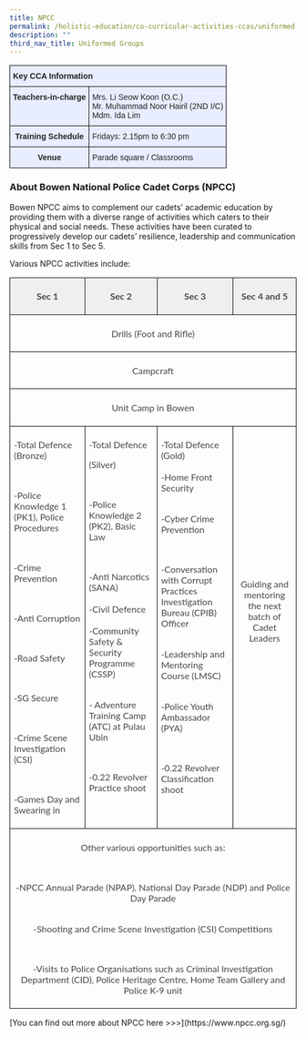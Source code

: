 ```yaml
---
title: NPCC
permalink: /holistic-education/co-curricular-activities-ccas/uniformed-groups/npcc/
description: ""
third_nav_title: Uniformed Groups
---
```

<style type="text/css">
.tg  {border-collapse:collapse;border-spacing:0;}
.tg td{border-color:black;border-style:solid;border-width:1px;font-family:Arial, sans-serif;font-size:14px;
  overflow:hidden;padding:10px 5px;word-break:normal;}
.tg th{border-color:black;border-style:solid;border-width:1px;font-family:Arial, sans-serif;font-size:14px;
  font-weight:normal;overflow:hidden;padding:10px 5px;word-break:normal;}
.tg .tg-qrg6{background-color:#E8EDFF;color:#252525;font-weight:bold;text-align:center;vertical-align:top}
.tg .tg-jmx0{background-color:#E8EDFF;color:#252525;font-weight:bold;text-align:left;vertical-align:top}
.tg .tg-vqm8{background-color:#E8EDFF;color:#222;text-align:left;vertical-align:top}
.tg .tg-u05r{background-color:#E8EDFF;color:#222;font-weight:bold;text-align:left;vertical-align:top}
.tg .tg-00ob{background-color:#E8EDFF;color:#252525;text-align:left;vertical-align:top}
</style>
<table class="tg">
<thead>
  <tr>
    <th colspan="2" class="tg-u05r">Key CCA Information</th>
  </tr>
</thead>
<tbody>
  <tr>
    <td class="tg-jmx0"><span style="color:#252525">Teachers-in-charge</span></td>
    <td class="tg-vqm8">Mrs. Li Seow Koon (O.C.)<br>Mr. Muhammad Noor Hairil (2ND I/C)<br>Mdm. Ida Lim </td>
  </tr>
  <tr>
    <td class="tg-qrg6"><span style="color:#252525">Training Schedule</span></td>
    <td class="tg-00ob"> Fridays: 2.15pm to 6:30 pm</td>
  </tr>
  <tr>
    <td class="tg-qrg6"><span style="color:#252525">Venue</span></td>
    <td class="tg-00ob"> <span style="color:#222">Parade square / Classrooms </span></td>
  </tr>
</tbody>
</table>

### About Bowen National Police Cadet Corps (NPCC)

Bowen NPCC aims to complement our cadets’ academic education by providing them with a diverse range of activities which caters to their physical and social needs. These activities have been curated to progressively develop our cadets’ resilience, leadership and communication skills from Sec 1 to Sec 5. 

Various NPCC activities include:

<table class="MsoNormalTable" border="1" cellspacing="0" cellpadding="0" width="624" style="border-collapse:collapse;mso-table-layout-alt:fixed;border:none;
 mso-border-alt:solid black 1.0pt;mso-yfti-tbllook:1536;mso-padding-alt:0cm 5.4pt 0cm 5.4pt;
 mso-border-insideh:1.0pt solid black;mso-border-insidev:1.0pt solid black"><tbody><tr style="mso-yfti-irow:0;mso-yfti-firstrow:yes"><td width="156" valign="top" style="width:117.0pt;border:solid black 1.0pt;
  background:#EFEFEF;padding:5.0pt 5.0pt 5.0pt 5.0pt"><p class="MsoNormal" align="center" style="text-align:center;line-height:normal;
  mso-pagination:none;border:none;mso-padding-alt:31.0pt 31.0pt 31.0pt 31.0pt;
  mso-border-shadow:yes"><b style="mso-bidi-font-weight:normal"><span lang="EN" style="font-family:&quot;Lato&quot;,sans-serif;mso-fareast-font-family:Lato;mso-bidi-font-family:
  Lato;color:#484848">Sec 1</span></b></p></td><td width="156" valign="top" style="width:117.0pt;border:solid black 1.0pt;
  border-left:none;mso-border-left-alt:solid black 1.0pt;background:#EFEFEF;
  padding:5.0pt 5.0pt 5.0pt 5.0pt"><p class="MsoNormal" align="center" style="text-align:center;line-height:normal;
  mso-pagination:none;border:none;mso-padding-alt:31.0pt 31.0pt 31.0pt 31.0pt;
  mso-border-shadow:yes"><b style="mso-bidi-font-weight:normal"><span lang="EN" style="font-family:&quot;Lato&quot;,sans-serif;mso-fareast-font-family:Lato;mso-bidi-font-family:
  Lato;color:#484848">Sec 2</span></b></p></td><td width="156" valign="top" style="width:117.0pt;border:solid black 1.0pt;
  border-left:none;mso-border-left-alt:solid black 1.0pt;background:#EFEFEF;
  padding:5.0pt 5.0pt 5.0pt 5.0pt"><p class="MsoNormal" align="center" style="text-align:center;line-height:normal;
  mso-pagination:none;border:none;mso-padding-alt:31.0pt 31.0pt 31.0pt 31.0pt;
  mso-border-shadow:yes"><b style="mso-bidi-font-weight:normal"><span lang="EN" style="font-family:&quot;Lato&quot;,sans-serif;mso-fareast-font-family:Lato;mso-bidi-font-family:
  Lato;color:#484848">Sec 3</span></b></p></td><td width="156" valign="top" style="width:117.0pt;border:solid black 1.0pt;
  border-left:none;mso-border-left-alt:solid black 1.0pt;background:#EFEFEF;
  padding:5.0pt 5.0pt 5.0pt 5.0pt"><p class="MsoNormal" align="center" style="text-align:center;line-height:normal;
  mso-pagination:none;border:none;mso-padding-alt:31.0pt 31.0pt 31.0pt 31.0pt;
  mso-border-shadow:yes"><b style="mso-bidi-font-weight:normal"><span lang="EN" style="font-family:&quot;Lato&quot;,sans-serif;mso-fareast-font-family:Lato;mso-bidi-font-family:
  Lato;color:#484848">Sec 4 and 5</span></b></p></td></tr><tr style="mso-yfti-irow:1;height:29.65pt"><td width="624" colspan="4" valign="top" style="width:468.0pt;border:solid black 1.0pt;
  border-top:none;mso-border-top-alt:solid black 1.0pt;padding:5.0pt 5.0pt 5.0pt 5.0pt;
  height:29.65pt"><p class="MsoNormal" align="center" style="text-align:center;line-height:normal;
  mso-pagination:none"><span lang="EN" style="font-family:&quot;Lato&quot;,sans-serif;
  mso-fareast-font-family:Lato;mso-bidi-font-family:Lato;color:#484848">Drills (Foot and Rifle)</span></p></td></tr><tr style="mso-yfti-irow:2;height:28.15pt"><td width="624" colspan="4" valign="top" style="width:468.0pt;border:solid black 1.0pt;
  border-top:none;mso-border-top-alt:solid black 1.0pt;padding:5.0pt 5.0pt 5.0pt 5.0pt;
  height:28.15pt"><p class="MsoNormal" align="center" style="text-align:center;line-height:normal;
  mso-pagination:none;border:none;mso-padding-alt:31.0pt 31.0pt 31.0pt 31.0pt;
  mso-border-shadow:yes"><span lang="EN" style="font-family:&quot;Lato&quot;,sans-serif;
  mso-fareast-font-family:Lato;mso-bidi-font-family:Lato;color:#484848">Campcraft</span></p></td></tr><tr style="mso-yfti-irow:3;height:28.9pt"><td width="624" colspan="4" valign="top" style="width:468.0pt;border:solid black 1.0pt;
  border-top:none;mso-border-top-alt:solid black 1.0pt;padding:5.0pt 5.0pt 5.0pt 5.0pt;
  height:28.9pt"><p class="MsoNormal" align="center" style="text-align:center;line-height:normal;
  mso-pagination:none;border:none;mso-padding-alt:31.0pt 31.0pt 31.0pt 31.0pt;
  mso-border-shadow:yes"><span lang="EN" style="font-family:&quot;Lato&quot;,sans-serif;
  mso-fareast-font-family:Lato;mso-bidi-font-family:Lato;color:#484848">Unit Camp in Bowen</span></p></td></tr><tr style="mso-yfti-irow:4;height:10.0cm"><td width="156" valign="top" style="width:117.0pt;border:solid black 1.0pt;
  border-top:none;mso-border-top-alt:solid black 1.0pt;padding:5.0pt 5.0pt 5.0pt 5.0pt;
  height:10.0cm"><p class="MsoNormal" style="line-height:normal;mso-pagination:none;border:none;
  mso-padding-alt:31.0pt 31.0pt 31.0pt 31.0pt;mso-border-shadow:yes"><span lang="EN" style="font-family:&quot;Lato&quot;,sans-serif;mso-fareast-font-family:Lato;
  mso-bidi-font-family:Lato;color:#484848">-Total Defence (Bronze)</span></p><p class="MsoNormal" style="line-height:normal;mso-pagination:none;border:none;
  mso-padding-alt:31.0pt 31.0pt 31.0pt 31.0pt;mso-border-shadow:yes"><span lang="EN" style="font-family:&quot;Lato&quot;,sans-serif;mso-fareast-font-family:Lato;
  mso-bidi-font-family:Lato;color:#484848">&nbsp;</span></p><p class="MsoNormal" style="line-height:normal;mso-pagination:none"><span lang="EN" style="font-family:&quot;Lato&quot;,sans-serif;mso-fareast-font-family:Lato;
  mso-bidi-font-family:Lato;color:#484848">-Police Knowledge 1 (PK1), Police Procedures</span></p><p class="MsoNormal" style="margin-left:36.0pt;line-height:normal;mso-pagination:
  none;border:none;mso-padding-alt:31.0pt 31.0pt 31.0pt 31.0pt;mso-border-shadow:
  yes"><span lang="EN" style="font-family:&quot;Lato&quot;,sans-serif;mso-fareast-font-family:
  Lato;mso-bidi-font-family:Lato;color:#484848">&nbsp;</span></p><p class="MsoNormal" style="line-height:normal;mso-pagination:none;border:none;
  mso-padding-alt:31.0pt 31.0pt 31.0pt 31.0pt;mso-border-shadow:yes"><span lang="EN" style="font-family:&quot;Lato&quot;,sans-serif;mso-fareast-font-family:Lato;
  mso-bidi-font-family:Lato;color:#484848">-Crime Prevention</span></p><p class="MsoNormal" style="margin-left:36.0pt;line-height:normal;mso-pagination:
  none;border:none;mso-padding-alt:31.0pt 31.0pt 31.0pt 31.0pt;mso-border-shadow:
  yes"><span lang="EN" style="font-family:&quot;Lato&quot;,sans-serif;mso-fareast-font-family:
  Lato;mso-bidi-font-family:Lato;color:#484848">&nbsp;</span></p><p class="MsoNormal" style="line-height:normal;mso-pagination:none;border:none;
  mso-padding-alt:31.0pt 31.0pt 31.0pt 31.0pt;mso-border-shadow:yes"><span lang="EN" style="font-family:&quot;Lato&quot;,sans-serif;mso-fareast-font-family:Lato;
  mso-bidi-font-family:Lato;color:#484848">-Anti Corruption</span></p><p class="MsoNormal" style="line-height:normal;mso-pagination:none;border:none;
  mso-padding-alt:31.0pt 31.0pt 31.0pt 31.0pt;mso-border-shadow:yes"><span lang="EN" style="font-family:&quot;Lato&quot;,sans-serif;mso-fareast-font-family:Lato;
  mso-bidi-font-family:Lato;color:#484848">&nbsp;</span></p><p class="MsoNormal" style="line-height:normal;mso-pagination:none;border:none;
  mso-padding-alt:31.0pt 31.0pt 31.0pt 31.0pt;mso-border-shadow:yes"><span lang="EN" style="font-family:&quot;Lato&quot;,sans-serif;mso-fareast-font-family:Lato;
  mso-bidi-font-family:Lato;color:#484848">-Road Safety</span></p><p class="MsoNormal" style="margin-left:36.0pt;line-height:normal;mso-pagination:
  none;border:none;mso-padding-alt:31.0pt 31.0pt 31.0pt 31.0pt;mso-border-shadow:
  yes"><span lang="EN" style="font-family:&quot;Lato&quot;,sans-serif;mso-fareast-font-family:
  Lato;mso-bidi-font-family:Lato;color:#484848">&nbsp;</span></p><p class="MsoNormal" style="line-height:normal;mso-pagination:none;border:none;
  mso-padding-alt:31.0pt 31.0pt 31.0pt 31.0pt;mso-border-shadow:yes"><span lang="EN" style="font-family:&quot;Lato&quot;,sans-serif;mso-fareast-font-family:Lato;
  mso-bidi-font-family:Lato;color:#484848">-SG Secure</span></p><p class="MsoNormal" style="margin-left:36.0pt;line-height:normal;mso-pagination:
  none;border:none;mso-padding-alt:31.0pt 31.0pt 31.0pt 31.0pt;mso-border-shadow:
  yes"><span lang="EN" style="font-family:&quot;Lato&quot;,sans-serif;mso-fareast-font-family:
  Lato;mso-bidi-font-family:Lato;color:#484848">&nbsp;</span></p><p class="MsoNormal" style="line-height:normal;mso-pagination:none;border:none;
  mso-padding-alt:31.0pt 31.0pt 31.0pt 31.0pt;mso-border-shadow:yes"><span lang="EN" style="font-family:&quot;Lato&quot;,sans-serif;mso-fareast-font-family:Lato;
  mso-bidi-font-family:Lato;color:#484848">-Crime Scene Investigation (CSI)</span></p><p class="MsoNormal" style="line-height:normal;mso-pagination:none;border:none;
  mso-padding-alt:31.0pt 31.0pt 31.0pt 31.0pt;mso-border-shadow:yes"><span lang="EN" style="font-family:&quot;Lato&quot;,sans-serif;mso-fareast-font-family:Lato;
  mso-bidi-font-family:Lato;color:#484848">&nbsp;</span></p><p class="MsoNormal" style="line-height:normal;mso-pagination:none;border:none;
  mso-padding-alt:31.0pt 31.0pt 31.0pt 31.0pt;mso-border-shadow:yes"><span lang="EN" style="font-family:&quot;Lato&quot;,sans-serif;mso-fareast-font-family:Lato;
  mso-bidi-font-family:Lato;color:#484848">-Games Day and Swearing in</span></p></td><td width="156" valign="top" style="width:117.0pt;border-top:none;border-left:
  none;border-bottom:solid black 1.0pt;border-right:solid black 1.0pt;
  mso-border-top-alt:solid black 1.0pt;mso-border-left-alt:solid black 1.0pt;
  padding:5.0pt 5.0pt 5.0pt 5.0pt;height:10.0cm"><p class="MsoNormal" style="line-height:normal;mso-pagination:none;border:none;
  mso-padding-alt:31.0pt 31.0pt 31.0pt 31.0pt;mso-border-shadow:yes"><span lang="EN" style="font-family:&quot;Lato&quot;,sans-serif;mso-fareast-font-family:Lato;
  mso-bidi-font-family:Lato;color:#484848">-Total Defence</span></p><p class="MsoNormal" style="line-height:normal;mso-pagination:none;border:none;
  mso-padding-alt:31.0pt 31.0pt 31.0pt 31.0pt;mso-border-shadow:yes"><span lang="EN" style="font-family:&quot;Lato&quot;,sans-serif;mso-fareast-font-family:Lato;
  mso-bidi-font-family:Lato;color:#484848">(Silver)</span></p><p class="MsoNormal" style="line-height:normal;mso-pagination:none;border:none;
  mso-padding-alt:31.0pt 31.0pt 31.0pt 31.0pt;mso-border-shadow:yes"><span lang="EN" style="font-family:&quot;Lato&quot;,sans-serif;mso-fareast-font-family:Lato;
  mso-bidi-font-family:Lato;color:#484848">&nbsp;</span></p><p class="MsoNormal" style="line-height:normal;mso-pagination:none"><span lang="EN" style="font-family:&quot;Lato&quot;,sans-serif;mso-fareast-font-family:Lato;
  mso-bidi-font-family:Lato;color:#484848">-Police Knowledge 2 (PK2), Basic Law</span></p><p class="MsoNormal" style="line-height:normal;mso-pagination:none;border:none;
  mso-padding-alt:31.0pt 31.0pt 31.0pt 31.0pt;mso-border-shadow:yes"><span lang="EN" style="font-family:&quot;Lato&quot;,sans-serif;mso-fareast-font-family:Lato;
  mso-bidi-font-family:Lato;color:#484848">&nbsp;</span></p><p class="MsoNormal" style="line-height:normal;mso-pagination:none;border:none;
  mso-padding-alt:31.0pt 31.0pt 31.0pt 31.0pt;mso-border-shadow:yes"><span lang="EN" style="font-family:&quot;Lato&quot;,sans-serif;mso-fareast-font-family:Lato;
  mso-bidi-font-family:Lato;color:#484848">-Anti Narcotics (SANA)<br><br>-Civil Defence<br><br>-Community Safety &amp; Security Programme (CSSP)<br style="mso-special-character:
  line-break"><br style="mso-special-character:line-break"></span></p><p class="MsoNormal" style="line-height:normal;mso-pagination:none;border:none;
  mso-padding-alt:31.0pt 31.0pt 31.0pt 31.0pt;mso-border-shadow:yes"><span lang="EN" style="font-family:&quot;Lato&quot;,sans-serif;mso-fareast-font-family:Lato;
  mso-bidi-font-family:Lato;color:#484848">- Adventure Training Camp (ATC) at Pulau Ubin</span></p><p class="MsoNormal" style="line-height:normal;mso-pagination:none;border:none;
  mso-padding-alt:31.0pt 31.0pt 31.0pt 31.0pt;mso-border-shadow:yes"><span lang="EN" style="font-family:&quot;Lato&quot;,sans-serif;mso-fareast-font-family:Lato;
  mso-bidi-font-family:Lato;color:#484848">&nbsp;</span></p><p class="MsoNormal" style="line-height:normal;mso-pagination:none"><span lang="EN" style="font-family:&quot;Lato&quot;,sans-serif;mso-fareast-font-family:Lato;
  mso-bidi-font-family:Lato;color:#484848">-0.22 Revolver Practice shoot</span></p><p class="MsoNormal" style="line-height:normal;mso-pagination:none"><span lang="EN" style="font-family:&quot;Lato&quot;,sans-serif;mso-fareast-font-family:Lato;
  mso-bidi-font-family:Lato;color:#484848">&nbsp;</span></p></td><td width="156" valign="top" style="width:117.0pt;border-top:none;border-left:
  none;border-bottom:solid black 1.0pt;border-right:solid black 1.0pt;
  mso-border-top-alt:solid black 1.0pt;mso-border-left-alt:solid black 1.0pt;
  padding:5.0pt 5.0pt 5.0pt 5.0pt;height:10.0cm"><p class="MsoNormal" style="line-height:normal;mso-pagination:none;border:none;
  mso-padding-alt:31.0pt 31.0pt 31.0pt 31.0pt;mso-border-shadow:yes"><span lang="EN" style="font-family:&quot;Lato&quot;,sans-serif;mso-fareast-font-family:Lato;
  mso-bidi-font-family:Lato;color:#484848">-Total Defence (Gold)<br><br>-Home Front Security<br style="mso-special-character:line-break"><br style="mso-special-character:line-break"></span></p><p class="MsoNormal" style="line-height:normal;mso-pagination:none;border:none;
  mso-padding-alt:31.0pt 31.0pt 31.0pt 31.0pt;mso-border-shadow:yes"><span lang="EN" style="font-family:&quot;Lato&quot;,sans-serif;mso-fareast-font-family:Lato;
  mso-bidi-font-family:Lato;color:#484848">-Cyber Crime Prevention</span></p><p class="MsoNormal" style="line-height:normal;mso-pagination:none;border:none;
  mso-padding-alt:31.0pt 31.0pt 31.0pt 31.0pt;mso-border-shadow:yes"><span lang="EN" style="font-family:&quot;Lato&quot;,sans-serif;mso-fareast-font-family:Lato;
  mso-bidi-font-family:Lato;color:#484848">&nbsp;</span></p><p class="MsoNormal" style="line-height:normal;mso-pagination:none;border:none;
  mso-padding-alt:31.0pt 31.0pt 31.0pt 31.0pt;mso-border-shadow:yes"><span lang="EN" style="font-family:&quot;Lato&quot;,sans-serif;mso-fareast-font-family:Lato;
  mso-bidi-font-family:Lato;color:#484848">-Conversation with Corrupt Practices Investigation Bureau (CPIB) Officer<br style="mso-special-character:line-break"><br style="mso-special-character:line-break"></span></p><p class="MsoNormal" style="line-height:normal;mso-pagination:none;border:none;
  mso-padding-alt:31.0pt 31.0pt 31.0pt 31.0pt;mso-border-shadow:yes"><span lang="EN" style="font-family:&quot;Lato&quot;,sans-serif;mso-fareast-font-family:Lato;
  mso-bidi-font-family:Lato;color:#484848">-Leadership and Mentoring Course (LMSC)</span></p><p class="MsoNormal" style="line-height:normal;mso-pagination:none;border:none;
  mso-padding-alt:31.0pt 31.0pt 31.0pt 31.0pt;mso-border-shadow:yes"><span lang="EN" style="font-family:&quot;Lato&quot;,sans-serif;mso-fareast-font-family:Lato;
  mso-bidi-font-family:Lato;color:#484848"><br>-Police Youth Ambassador (PYA)</span></p><p class="MsoNormal" style="line-height:normal;mso-pagination:none;border:none;
  mso-padding-alt:31.0pt 31.0pt 31.0pt 31.0pt;mso-border-shadow:yes"><span lang="EN" style="font-family:&quot;Lato&quot;,sans-serif;mso-fareast-font-family:Lato;
  mso-bidi-font-family:Lato;color:#484848">&nbsp;</span></p><p class="MsoNormal" style="line-height:normal;mso-pagination:none"><span lang="EN" style="font-family:&quot;Lato&quot;,sans-serif;mso-fareast-font-family:Lato;
  mso-bidi-font-family:Lato;color:#484848">-0.22 Revolver Classification shoot</span></p><p class="MsoNormal" style="line-height:normal;mso-pagination:none;border:none;
  mso-padding-alt:31.0pt 31.0pt 31.0pt 31.0pt;mso-border-shadow:yes"><span lang="EN" style="font-family:&quot;Lato&quot;,sans-serif;mso-fareast-font-family:Lato;
  mso-bidi-font-family:Lato;color:#484848">&nbsp;</span></p></td><td width="156" valign="top" style="width:117.0pt;border-top:none;border-left:
  none;border-bottom:solid black 1.0pt;border-right:solid black 1.0pt;
  mso-border-top-alt:solid black 1.0pt;mso-border-left-alt:solid black 1.0pt;
  padding:5.0pt 5.0pt 5.0pt 5.0pt;height:10.0cm"><p class="MsoNormal" align="center" style="text-align:center;line-height:normal;
  mso-pagination:none;border:none;mso-padding-alt:31.0pt 31.0pt 31.0pt 31.0pt;
  mso-border-shadow:yes"><span lang="EN" style="font-family:&quot;Lato&quot;,sans-serif;
  mso-fareast-font-family:Lato;mso-bidi-font-family:Lato;color:#484848">&nbsp;</span></p><p class="MsoNormal" align="center" style="text-align:center;line-height:normal;
  mso-pagination:none;border:none;mso-padding-alt:31.0pt 31.0pt 31.0pt 31.0pt;
  mso-border-shadow:yes"><span lang="EN" style="font-family:&quot;Lato&quot;,sans-serif;
  mso-fareast-font-family:Lato;mso-bidi-font-family:Lato;color:#484848">&nbsp;</span></p><p class="MsoNormal" align="center" style="text-align:center;line-height:normal;
  mso-pagination:none;border:none;mso-padding-alt:31.0pt 31.0pt 31.0pt 31.0pt;
  mso-border-shadow:yes"><span lang="EN" style="font-family:&quot;Lato&quot;,sans-serif;
  mso-fareast-font-family:Lato;mso-bidi-font-family:Lato;color:#484848">&nbsp;</span></p><p class="MsoNormal" align="center" style="text-align:center;line-height:normal;
  mso-pagination:none;border:none;mso-padding-alt:31.0pt 31.0pt 31.0pt 31.0pt;
  mso-border-shadow:yes"><span lang="EN" style="font-family:&quot;Lato&quot;,sans-serif;
  mso-fareast-font-family:Lato;mso-bidi-font-family:Lato;color:#484848">&nbsp;</span></p><p class="MsoNormal" align="center" style="text-align:center;line-height:normal;
  mso-pagination:none;border:none;mso-padding-alt:31.0pt 31.0pt 31.0pt 31.0pt;
  mso-border-shadow:yes"><span lang="EN" style="font-family:&quot;Lato&quot;,sans-serif;
  mso-fareast-font-family:Lato;mso-bidi-font-family:Lato;color:#484848">&nbsp;</span></p><p class="MsoNormal" align="center" style="text-align:center;line-height:normal;
  mso-pagination:none;border:none;mso-padding-alt:31.0pt 31.0pt 31.0pt 31.0pt;
  mso-border-shadow:yes"><span lang="EN" style="font-family:&quot;Lato&quot;,sans-serif;
  mso-fareast-font-family:Lato;mso-bidi-font-family:Lato;color:#484848">&nbsp;</span></p><p class="MsoNormal" align="center" style="text-align:center;line-height:normal;
  mso-pagination:none;border:none;mso-padding-alt:31.0pt 31.0pt 31.0pt 31.0pt;
  mso-border-shadow:yes"><span lang="EN" style="font-family:&quot;Lato&quot;,sans-serif;
  mso-fareast-font-family:Lato;mso-bidi-font-family:Lato;color:#484848">&nbsp;</span></p><p class="MsoNormal" align="center" style="text-align:center;line-height:normal;
  mso-pagination:none;border:none;mso-padding-alt:31.0pt 31.0pt 31.0pt 31.0pt;
  mso-border-shadow:yes"><span lang="EN" style="font-family:&quot;Lato&quot;,sans-serif;
  mso-fareast-font-family:Lato;mso-bidi-font-family:Lato;color:#484848">Guiding and mentoring the next batch of Cadet Leaders</span></p><p class="MsoNormal" style="line-height:normal;mso-pagination:none;border:none;
  mso-padding-alt:31.0pt 31.0pt 31.0pt 31.0pt;mso-border-shadow:yes"><span lang="EN" style="font-family:&quot;Lato&quot;,sans-serif;mso-fareast-font-family:Lato;
  mso-bidi-font-family:Lato;color:#484848">&nbsp;</span></p><p class="MsoNormal" style="line-height:normal;mso-pagination:none;border:none;
  mso-padding-alt:31.0pt 31.0pt 31.0pt 31.0pt;mso-border-shadow:yes"><span lang="EN" style="font-family:&quot;Lato&quot;,sans-serif;mso-fareast-font-family:Lato;
  mso-bidi-font-family:Lato;color:#484848">&nbsp;</span></p></td></tr><tr style="mso-yfti-irow:5;mso-yfti-lastrow:yes;height:123.75pt"><td width="624" colspan="4" valign="top" style="width:468.0pt;border:solid black 1.0pt;
  border-top:none;mso-border-top-alt:solid black 1.0pt;padding:5.0pt 5.0pt 5.0pt 5.0pt;
  height:123.75pt"><p class="MsoNormal" align="center" style="text-align:center;line-height:normal;
  mso-pagination:none;border:none;mso-padding-alt:31.0pt 31.0pt 31.0pt 31.0pt;
  mso-border-shadow:yes"><span lang="EN" style="font-family:&quot;Lato&quot;,sans-serif;
  mso-fareast-font-family:Lato;mso-bidi-font-family:Lato;color:#484848">Other various opportunities such as:</span></p><p class="MsoNormal" align="center" style="text-align:center;line-height:normal;
  mso-pagination:none;border:none;mso-padding-alt:31.0pt 31.0pt 31.0pt 31.0pt;
  mso-border-shadow:yes"><span lang="EN" style="font-family:&quot;Lato&quot;,sans-serif;
  mso-fareast-font-family:Lato;mso-bidi-font-family:Lato;color:#484848">&nbsp;</span></p><p class="MsoNormal" align="center" style="text-align:center;line-height:normal;
  mso-pagination:none;border:none;mso-padding-alt:31.0pt 31.0pt 31.0pt 31.0pt;
  mso-border-shadow:yes"><span lang="EN" style="font-family:&quot;Lato&quot;,sans-serif;
  mso-fareast-font-family:Lato;mso-bidi-font-family:Lato;color:#484848">-NPCC Annual Parade (NPAP), National Day Parade (NDP) and Police Day Parade<br style="mso-special-character:line-break"><br style="mso-special-character:line-break"></span></p><p class="MsoNormal" align="center" style="text-align:center;line-height:normal;
  mso-pagination:none;border:none;mso-padding-alt:31.0pt 31.0pt 31.0pt 31.0pt;
  mso-border-shadow:yes"><span lang="EN" style="font-family:&quot;Lato&quot;,sans-serif;
  mso-fareast-font-family:Lato;mso-bidi-font-family:Lato;color:#484848">-Shooting and Crime Scene Investigation (CSI) Competitions</span></p><p class="MsoNormal" align="center" style="text-align:center;line-height:normal;
  mso-pagination:none;border:none;mso-padding-alt:31.0pt 31.0pt 31.0pt 31.0pt;
  mso-border-shadow:yes"><span lang="EN" style="font-family:&quot;Lato&quot;,sans-serif;
  mso-fareast-font-family:Lato;mso-bidi-font-family:Lato;color:#484848">&nbsp;</span></p><p class="MsoNormal" align="center" style="text-align:center;line-height:normal;
  mso-pagination:none;border:none;mso-padding-alt:31.0pt 31.0pt 31.0pt 31.0pt;
  mso-border-shadow:yes"><span lang="EN" style="font-family:&quot;Lato&quot;,sans-serif;
  mso-fareast-font-family:Lato;mso-bidi-font-family:Lato;color:#484848">-Visits to Police Organisations such as Criminal Investigation Department (CID), Police Heritage Centre, Home Team Gallery and Police K-9 unit</span></p></td></tr></tbody></table>
[You can find out more about NPCC here &gt;&gt;&gt;](https://www.npcc.org.sg/)
